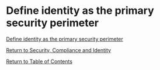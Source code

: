 # Define identity as the primary security perimeter

[Define identity as the primary security perimeter](https://docs.microsoft.com/en-us/learn/modules/describe-security-concepts-methodologies/6-describe-ways-encryption-hashing-secure-data)



[Return to Security, Compliance and Identity](README.md)

[Return to Table of Contents](../README.md)
